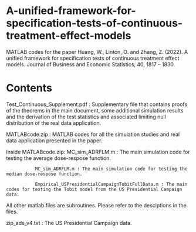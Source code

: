 # A-unified-framework-for-specification-tests-of-continuous-treatment-effect-models
MATLAB codes for the paper Huang, W., Linton, O. and Zhang, Z. (2022). A unified framework for specification tests of continuous treatment effect models. Journal of Business and Economic Statistics, 40, 1817 – 1830.

# Contents
Test_Continuous_Supplement.pdf : Supplementary file that contains proofs of the theorems in the main document, some additional simulation results and the derivation of the test statistics and associated limiting null distribution of the real data application.

MATLABcode.zip : MATLAB codes for all the simulation studies and real data application presented in the paper. 

Inside MATLABcode.zip: MC_sim_ADRFLM.m : The main simulation code for testing the average dose-respose function.

		       MC_sim_ADRFLM.m : The main simulation code for testing the median dose-respose function.
         
		       Empirical_USPresidentialCampaignTobitFullData.m : The main codes for testing the Tobit model from the US Presidential Campaign data.

All other matlab files are subroutines. Please refer to the desciptions in the files.

zip_ads_v4.txt : The US Presidential Campaign data.

